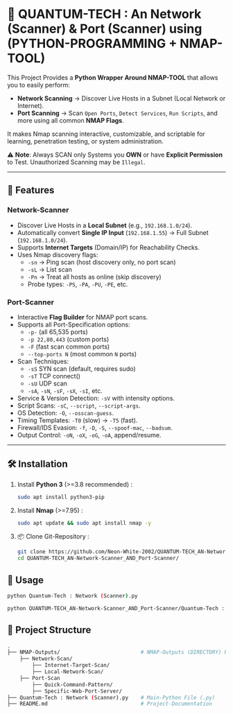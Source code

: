 # 🔎 QUANTUM-TECH : An Network (Scanner) & Port (Scanner) using (PYTHON-PROGRAMMING + NMAP-TOOL)

This Project Provides a **Python Wrapper Around NMAP-TOOL** that allows you to easily perform:

- **Network Scanning** → Discover Live Hosts in a Subnet (Local Network or Internet).  
- **Port Scanning** → Scan `Open Ports`, `Detect Services`, `Run Scripts`, and more using all common **NMAP Flags**.  

It makes Nmap scanning interactive, customizable, and scriptable for learning, penetration testing, or system administration.

⚠️ **Note**: Always SCAN only Systems you **OWN** or have **Explicit Permission** to Test. Unauthorized Scanning may be `Illegal`.

---

## 📌 Features

### Network-Scanner
- Discover Live Hosts in a **Local Subnet** (e.g., `192.168.1.0/24`).  
- Automatically convert **Single IP Input** (`192.168.1.55`) → Full Subnet (`192.168.1.0/24`).  
- Supports **Internet Targets** (Domain/IP) for Reachability Checks.  
- Uses Nmap discovery flags:  
  - `-sn` → Ping scan (host discovery only, no port scan)  
  - `-sL` → List scan  
  - `-Pn` → Treat all hosts as online (skip discovery)  
  - Probe types: `-PS`, `-PA`, `-PU`, `-PE`, etc.  

### Port-Scanner
- Interactive **Flag Builder** for NMAP port scans.  
- Supports all Port-Specification options:  
  - `-p-` (all 65,535 ports)  
  - `-p 22,80,443` (custom ports)  
  - `-F` (fast scan common ports)  
  - `--top-ports N` (most common `N` ports)  
- Scan Techniques:  
  - `-sS` SYN scan (default, requires sudo)  
  - `-sT` TCP connect()  
  - `-sU` UDP scan  
  - `-sA`, `-sN`, `-sF`, `-sX`, `-sI`, etc.  
- Service & Version Detection: `-sV` with intensity options.  
- Script Scans: `-sC`, `--script`, `--script-args`.  
- OS Detection: `-O`, `--osscan-guess`.  
- Timing Templates: `-T0` (slow) → `-T5` (fast).  
- Firewall/IDS Evasion: `-f`, `-D`, `-S`, `--spoof-mac`, `--badsum`.  
- Output Control: `-oN`, `-oX`, `-oG`, `-oA`, append/resume.  

---

## 🛠 Installation

1. Install **Python 3** (>=3.8 recommended) :
   ```bash
   sudo apt install python3-pip
   ```
2. Install **Nmap** (>=7.95) :
   ```bash
   sudo apt update && sudo apt install nmap -y
   ```
3. 📦 Clone Git-Repository :
   ```bash
   git clone https://github.com/Neon-White-2002/QUANTUM-TECH_AN-Network-Scanner_AND_Port-Scanner.git
   cd QUANTUM-TECH_AN-Network-Scanner_AND_Port-Scanner/
   ```

## 🚀 Usage

```bash
python Quantum-Tech : Network (Scanner).py
```
```bash
python QUANTUM-TECH_AN-Network-Scanner_AND_Port-Scanner/Quantum-Tech : Network (Scanner).py
```

## 📂 Project Structure
```bash
.
├── NMAP-Outputs/                          # NMAP-Outputs (DIRECTORY) Here, NMAP-Commands are STORED based on the Command's
    ├── Network-Scan/
        ├── Internet-Target-Scan/
        ├── Local-Network-Scan/
    ├── Port-Scan
        ├── Quick-Command-Pattern/
        ├── Specific-Web-Port-Server/
├── Quantum-Tech : Network (Scanner).py    # Main-Python File (.py)
├── README.md                              # Project-Documentation
```
